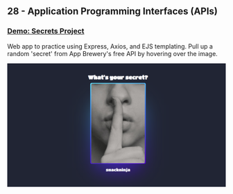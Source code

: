 ## 28 - Application Programming Interfaces (APIs)

### [Demo: Secrets Project](https://secretsproject.gdbecker.repl.co/)

Web app to practice using Express, Axios, and EJS templating. Pull up a random 'secret' from App Brewery's free API by hovering over the image.

!["Page"](./Page.png)
